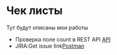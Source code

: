 # Чек листы
Тут будут описаны мои работы

- Проверка поле count в REST API [API](https://docs.google.com/document/d/1sDkgbFeEAjp12W8CiW6SYW-N92l6R5Kned2uZ5-2_TA/edit?userstoinvite=lenikvini87%40gmail.com&tab=t.0)
- JIRA:Get issue link[Postman](https://docs.google.com/document/d/1otdG2pfyy048jPFjhKNSoKi1Fol3dSuRrbcBZrnbYfc/edit?tab=t.0)

